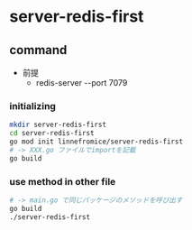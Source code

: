 # server-redis-first

## command

- 前提
    - redis-server --port 7079

### initializing

```bash
mkdir server-redis-first
cd server-redis-first
go mod init linnefromice/server-redis-first
# -> XXX.go ファイルでimportを記載
go build
```

### use method in other file

```bash
# -> main.go で同じパッケージのメソッドを呼び出す
go build
./server-redis-first
```
